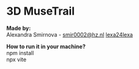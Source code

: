 # 3D MuseTrail

**Made by:**  
Alexandra Smirnova - smir0002@hz.nl [lexa24lexa](https://github.com/lexa24lexa)

**How to run it in your machine?**
<br>
npm install
<br>
npx vite